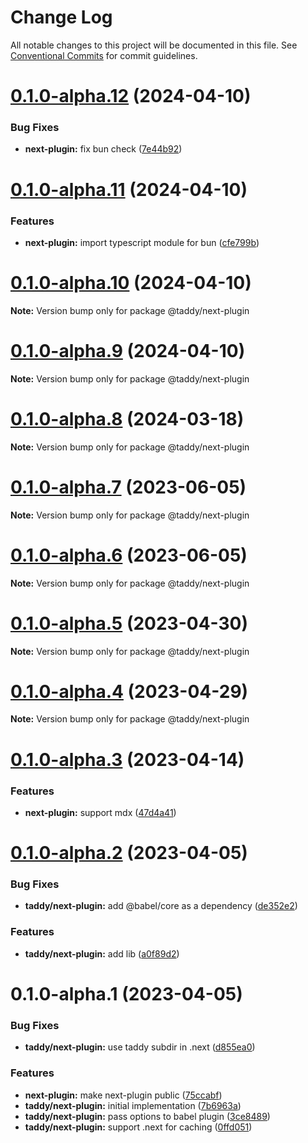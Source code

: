 # Change Log

All notable changes to this project will be documented in this file.
See [Conventional Commits](https://conventionalcommits.org) for commit guidelines.

# [0.1.0-alpha.12](https://github.com/lttb/taddy/compare/@taddy/next-plugin@0.1.0-alpha.11...@taddy/next-plugin@0.1.0-alpha.12) (2024-04-10)

### Bug Fixes

- **next-plugin:** fix bun check ([7e44b92](https://github.com/lttb/taddy/commit/7e44b9268345e8a63079536be56e162603724989))

# [0.1.0-alpha.11](https://github.com/lttb/taddy/compare/@taddy/next-plugin@0.1.0-alpha.10...@taddy/next-plugin@0.1.0-alpha.11) (2024-04-10)

### Features

- **next-plugin:** import typescript module for bun ([cfe799b](https://github.com/lttb/taddy/commit/cfe799bea7b92c5fa692dd8646b979309b13194d))

# [0.1.0-alpha.10](https://github.com/lttb/taddy/compare/@taddy/next-plugin@0.1.0-alpha.9...@taddy/next-plugin@0.1.0-alpha.10) (2024-04-10)

**Note:** Version bump only for package @taddy/next-plugin

# [0.1.0-alpha.9](https://github.com/lttb/taddy/compare/@taddy/next-plugin@0.1.0-alpha.8...@taddy/next-plugin@0.1.0-alpha.9) (2024-04-10)

**Note:** Version bump only for package @taddy/next-plugin

# [0.1.0-alpha.8](https://github.com/lttb/taddy/compare/@taddy/next-plugin@0.1.0-alpha.7...@taddy/next-plugin@0.1.0-alpha.8) (2024-03-18)

**Note:** Version bump only for package @taddy/next-plugin

# [0.1.0-alpha.7](https://github.com/lttb/taddy/compare/@taddy/next-plugin@0.1.0-alpha.6...@taddy/next-plugin@0.1.0-alpha.7) (2023-06-05)

**Note:** Version bump only for package @taddy/next-plugin

# [0.1.0-alpha.6](https://github.com/lttb/taddy/compare/@taddy/next-plugin@0.1.0-alpha.5...@taddy/next-plugin@0.1.0-alpha.6) (2023-06-05)

**Note:** Version bump only for package @taddy/next-plugin

# [0.1.0-alpha.5](https://github.com/lttb/taddy/compare/@taddy/next-plugin@0.1.0-alpha.4...@taddy/next-plugin@0.1.0-alpha.5) (2023-04-30)

**Note:** Version bump only for package @taddy/next-plugin

# [0.1.0-alpha.4](https://github.com/lttb/taddy/compare/@taddy/next-plugin@0.1.0-alpha.3...@taddy/next-plugin@0.1.0-alpha.4) (2023-04-29)

**Note:** Version bump only for package @taddy/next-plugin

# [0.1.0-alpha.3](https://github.com/lttb/taddy/compare/@taddy/next-plugin@0.1.0-alpha.2...@taddy/next-plugin@0.1.0-alpha.3) (2023-04-14)

### Features

- **next-plugin:** support mdx ([47d4a41](https://github.com/lttb/taddy/commit/47d4a41a502d491e11fa78d95fa902be09cab895))

# [0.1.0-alpha.2](https://github.com/lttb/taddy/compare/@taddy/next-plugin@0.1.0-alpha.1...@taddy/next-plugin@0.1.0-alpha.2) (2023-04-05)

### Bug Fixes

- **taddy/next-plugin:** add @babel/core as a dependency ([de352e2](https://github.com/lttb/taddy/commit/de352e29aa00c8af0a4460756a9d2ef3665c6031))

### Features

- **taddy/next-plugin:** add lib ([a0f89d2](https://github.com/lttb/taddy/commit/a0f89d29ebd1fde3c8120660f842f2323d008e1d))

# 0.1.0-alpha.1 (2023-04-05)

### Bug Fixes

- **taddy/next-plugin:** use taddy subdir in .next ([d855ea0](https://github.com/lttb/taddy/commit/d855ea094747ceac849dc7e7fd79345b84b7f2f5))

### Features

- **next-plugin:** make next-plugin public ([75ccabf](https://github.com/lttb/taddy/commit/75ccabf9aac3d11d2aafe378011003178f96c9dd))
- **taddy/next-plugin:** initial implementation ([7b6963a](https://github.com/lttb/taddy/commit/7b6963aec98c9d369b6d2cc64078b9102e14b797))
- **taddy/next-plugin:** pass options to babel plugin ([3ce8489](https://github.com/lttb/taddy/commit/3ce8489b971a801671f5a4abd4a5a251b328bac1))
- **taddy/next-plugin:** support .next for caching ([0ffd051](https://github.com/lttb/taddy/commit/0ffd051fb3e2491da0a5ea1b807ea5b67c091714))
